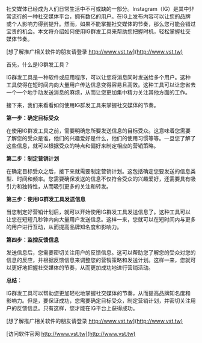 社交媒体已经成为人们日常生活中不可或缺的一部分。Instagram（IG）是其中非常流行的一种社交媒体平台，拥有数亿的用户。在IG上发布内容可以让您的品牌或个人影响力得到提升。然而，如果不能掌握社交媒体的节奏，那么您可能会错过宝贵的机会。本文将介绍如何使用IG群发工具来帮助您把握时机，轻松掌握社交媒体节奏。

[想了解推广相关软件的朋友请登录 http://www.vst.tw](http://www.vst.tw)

首先，什么是IG群发工具？

IG群发工具是一种软件或应用程序，可以让您将消息同时发送给多个用户。这种工具使得在短时间内向大量用户传达信息变得容易且高效。这种工具可以让您省去一个一个地手动发送消息的麻烦，从而让您更加集中精力关注其他方面的工作。

接下来，我们来看看如何使用IG群发工具来掌握社交媒体的节奏。

**第一步：确定目标受众**

在使用IG群发工具之前，需要明确您所要发送信息的目标受众。这意味着您需要了解您的受众是谁，他们的兴趣爱好是什么，他们的使用习惯等等。一旦您了解了这些信息，就可以根据受众的特点和偏好来制定相应的营销策略。

**第二步：制定营销计划**

在确定目标受众之后，接下来就需要制定营销计划。这包括确定您要发送的信息类型、时间和频率。您需要确保发送的信息不仅符合受众的兴趣爱好，还需要具有吸引力和独特性，从而吸引更多的关注和转发。

**第三步：使用IG群发工具发送信息**

当您制定好营销计划后，就可以开始使用IG群发工具发送信息了。这种工具可以让您在短短几秒钟内向大量用户发送信息。这样一来，您就可以在短时间内与更多的用户进行互动，从而提高品牌知名度和影响力。

**第四步：监控反馈信息**

发送信息后，您需要密切关注用户的反馈信息。这可以帮助您了解您的受众对您的信息的反应，并根据反馈信息来调整您的营销策略和发送计划。这样一来，您就可以更好地把握社交媒体的节奏，从而更加成功地进行营销活动。

**总结：**

IG群发工具可以帮助您更加轻松地掌握社交媒体的节奏，从而提高品牌知名度和影响力。但是，要保证成功，您需要确定目标受众，制定营销计划，并密切关注用户的反馈信息。只有这样，您才能在IG平台上获得成功。

[想了解推广相关软件的朋友请登录 http://www.vst.tw](http://www.vst.tw)


[访问软件官网 http://www.vst.tw](http://www.vst.tw)
